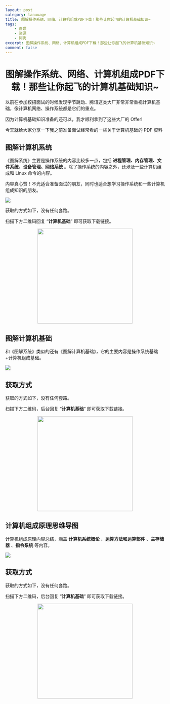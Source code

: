 ```yaml
---
layout: post
category: lanuuage
title: 图解操作系统、网络、计算机组成PDF下载！那些让你起飞的计算机基础知识~
tags:
    - 白嫖
    - 资源
    - 阿秀
excerpt: 图解操作系统、网络、计算机组成PDF下载！那些让你起飞的计算机基础知识~
comment: false
---
```






<h1 align="center">图解操作系统、网络、计算机组成PDF下载！那些让你起飞的计算机基础知识~</h1>

以前在参加校招面试的时候发现字节跳动、腾讯这类大厂非常非常重视计算机基础，像计算机网络、操作系统都是它们的重点。

因为计算机基础知识准备的还可以，我才顺利拿到了这些大厂的 Offer! 

今天就给大家分享一下我之前准备面试经常看的一些关于计算机基础的 PDF 资料

## 图解计算机系统

《图解系统》主要是操作系统的内容比较多一点，包括 **进程管理、内存管理、文件系统、设备管理、网络系统** 。除了操作系统的内容之外，还涉及一些计算机组成和 Linux 命令的内容。

内容真心赞！不光适合准备面试的朋友，同时也适合想学习操作系统和一些计算机组成知识的朋友。

![](https://axiu-image-bed.oss-cn-shanghai.aliyuncs.com/img/202211282348670.png)

获取的方式如下，没有任何套路。

扫描下方二维码回复 “**计算机基础**” 即可获取下载链接。

<div align="center"><img src="https://axiu-image-bed.oss-cn-shanghai.aliyuncs.com/img/202301191549506.jpg" style="width: 300px; height: 300px;" /></div>



## 图解计算机基础

和《图解系统》类似的还有《图解计算机基础》，它的主要内容是操作系统基础+计算机组成基础。

![](https://axiu-image-bed.oss-cn-shanghai.aliyuncs.com/img/202211282348466.png)

## 获取方式

获取的方式如下，没有任何套路。

扫描下方二维码，后台回复 “**计算机基础**” 即可获取下载链接。

<div align="center"><img src="https://axiu-image-bed.oss-cn-shanghai.aliyuncs.com/img/202301191549506.jpg" style="width: 300px; height: 300px;" /></div>



## 计算机组成原理思维导图

计算机组成原理内容总结，涵盖 **计算机系统概论** 、**运算方法和运算部件** 、**主存储器** 、**指令系统** 等内容。

![](https://axiu-image-bed.oss-cn-shanghai.aliyuncs.com/img/202211282336640.png)

## 获取方式

获取的方式如下，没有任何套路。

扫描下方二维码，后台回复 “**计算机基础**” 即可获取下载链接。

<div align="center"><img src="https://axiu-image-bed.oss-cn-shanghai.aliyuncs.com/img/202301191549506.jpg" style="width: 300px; height: 300px;" /></div>

